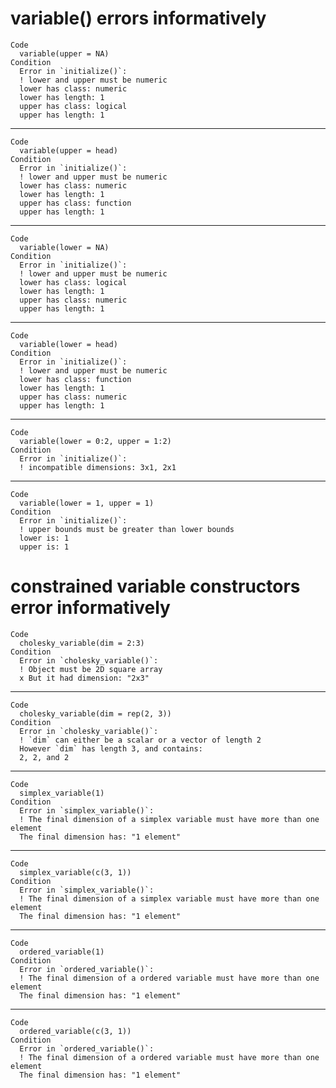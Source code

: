 # variable() errors informatively

    Code
      variable(upper = NA)
    Condition
      Error in `initialize()`:
      ! lower and upper must be numeric
      lower has class: numeric
      lower has length: 1
      upper has class: logical
      upper has length: 1

---

    Code
      variable(upper = head)
    Condition
      Error in `initialize()`:
      ! lower and upper must be numeric
      lower has class: numeric
      lower has length: 1
      upper has class: function
      upper has length: 1

---

    Code
      variable(lower = NA)
    Condition
      Error in `initialize()`:
      ! lower and upper must be numeric
      lower has class: logical
      lower has length: 1
      upper has class: numeric
      upper has length: 1

---

    Code
      variable(lower = head)
    Condition
      Error in `initialize()`:
      ! lower and upper must be numeric
      lower has class: function
      lower has length: 1
      upper has class: numeric
      upper has length: 1

---

    Code
      variable(lower = 0:2, upper = 1:2)
    Condition
      Error in `initialize()`:
      ! incompatible dimensions: 3x1, 2x1

---

    Code
      variable(lower = 1, upper = 1)
    Condition
      Error in `initialize()`:
      ! upper bounds must be greater than lower bounds
      lower is: 1
      upper is: 1

# constrained variable constructors error informatively

    Code
      cholesky_variable(dim = 2:3)
    Condition
      Error in `cholesky_variable()`:
      ! Object must be 2D square array
      x But it had dimension: "2x3"

---

    Code
      cholesky_variable(dim = rep(2, 3))
    Condition
      Error in `cholesky_variable()`:
      ! `dim` can either be a scalar or a vector of length 2
      However `dim` has length 3, and contains:
      2, 2, and 2

---

    Code
      simplex_variable(1)
    Condition
      Error in `simplex_variable()`:
      ! The final dimension of a simplex variable must have more than one element
      The final dimension has: "1 element"

---

    Code
      simplex_variable(c(3, 1))
    Condition
      Error in `simplex_variable()`:
      ! The final dimension of a simplex variable must have more than one element
      The final dimension has: "1 element"

---

    Code
      ordered_variable(1)
    Condition
      Error in `ordered_variable()`:
      ! The final dimension of a ordered variable must have more than one element
      The final dimension has: "1 element"

---

    Code
      ordered_variable(c(3, 1))
    Condition
      Error in `ordered_variable()`:
      ! The final dimension of a ordered variable must have more than one element
      The final dimension has: "1 element"

